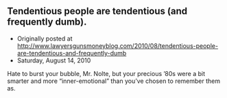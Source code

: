 ## Tendentious people are tendentious (and frequently dumb).

 * Originally posted at http://www.lawyersgunsmoneyblog.com/2010/08/tendentious-people-are-tendentious-and-frequently-dumb
 * Saturday, August 14, 2010

Hate to burst your bubble, Mr. Nolte, but your precious ’80s were a bit smarter and more “inner-emotional” than you’ve chosen to remember them as.